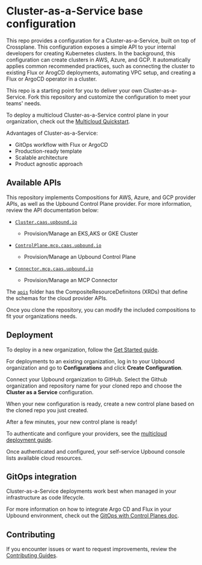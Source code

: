 # Cluster-as-a-Service base configuration

This repo provides a configuration for a Cluster-as-a-Service, built on top of
Crossplane. This configuration exposes a simple API to your internal developers
for creating Kubernetes clusters. In the background, this configuration can create clusters in AWS, Azure, and GCP. It automatically applies common recommended practices, such as connecting the cluster to existing Flux or ArogCD deployments, automating VPC setup, and creating a Flux or ArgoCD operator in a cluster.

This repo is a starting point for you to deliver your own
Cluster-as-a-Service. Fork this repository and customize the configuration to
meet your teams' needs.

To deploy a multicloud Cluster-as-a-Service control plane in your organization, check out the
[Multicloud Quickstart](https://docs.upbound.io/quickstart/multicloud-deploy/).

Advantages of Cluster-as-a-Service:

- GitOps workflow with Flux or ArgoCD
- Production-ready template
- Scalable architecture
- Product agnostic approach

## Available APIs

This repository implements Compositions for AWS, Azure, and GCP provider APIs, as well as the Upbound Control Plane provider. For more information, review the API documentation below:

- [`Cluster.caas.upbound.io`](https://marketplace.upbound.io/configurations/upbound/configuration-caas/latest/resources/caas.upbound.io/XCluster/v1alpha1) 
    - Provision/Manage an EKS,AKS or GKE Cluster

- [`ControlPlane.mcp.caas.upbound.io`](https://marketplace.upbound.io/configurations/upbound/configuration-caas/latest/resources/mcp.caas.upbound.io/XControlPlane/v1alpha1)  
    - Provision/Manage an Upbound Control Plane

- [`Connector.mcp.caas.upbound.io`](https://marketplace.upbound.io/configurations/upbound/configuration-caas/latest/resources/mcp.caas.upbound.io/XCluster/v1alpha1)
    - Provision/Manage an MCP Connector

The [`apis`](https://github.com/upbound/configuration-caas/tree/main/apis)
folder has the CompositeResourceDefinitons (XRDs) that define the schemas for
the cloud provider APIs. 

Once you clone the repository, you can modify the included compositions to fit your organizations needs. 
    
## Deployment

To deploy in a new organization, follow the [Get Started guide](https://docs.upbound.io/quickstart/multicloud-deploy/).

For deployments to an existing organization, log in to your Upbound organization
and go to **Configurations** and click **Create Configuration**.

Connect your Upbound organization to GitHub. Select the Github organization and
repository name for your cloned repo and choose the **Cluster as a
Service** configuration.

When your new configuration is ready, create a new control plane based on the
cloned repo you just created.

After a few minutes, your new control plane is ready!

To authenticate and configure your providers, see the [multicloud deployment
guide](https://docs.upbound.io/quickstart/multicloud-deploy/#configure-provider-upbound).

Once authenticated and configured, your self-service Upbound console lists
available cloud resources.

## GitOps integration

Cluster-as-a-Service deployments work best when managed in your infrastructure as code
lifecycle. 

For more information on how to integrate Argo CD and Flux in your Upbound
environment, check out the [GitOps with Control Planes doc](https://docs.upbound.io/concepts/mcp/control-plane-connector/).

## Contributing

If you encounter issues or want to request improvements, review the
[Contributing Guides](https://docs.crossplane.io/contribute/).
